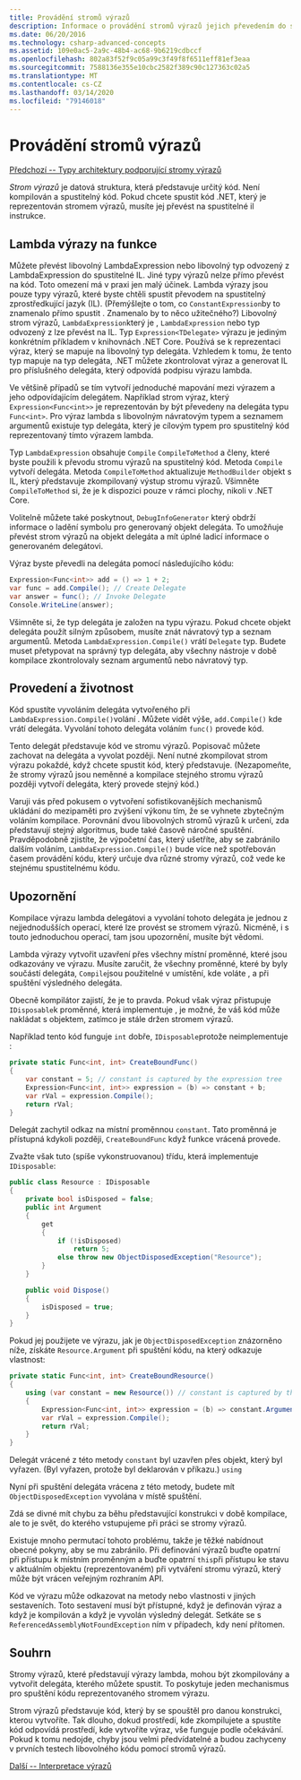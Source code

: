 ```yaml
---
title: Provádění stromů výrazů
description: Informace o provádění stromů výrazů jejich převedením do spustitelných pokynů pro středně dobíjecí jazyk (IL).
ms.date: 06/20/2016
ms.technology: csharp-advanced-concepts
ms.assetid: 109e0ac5-2a9c-48b4-ac68-9b6219cdbccf
ms.openlocfilehash: 802a83f52f9c05a99c3f49f8f6511eff81ef3eaa
ms.sourcegitcommit: 7588136e355e10cbc2582f389c90c127363c02a5
ms.translationtype: MT
ms.contentlocale: cs-CZ
ms.lasthandoff: 03/14/2020
ms.locfileid: "79146018"
---
```

# <a name="executing-expression-trees"></a>Provádění stromů výrazů

[Předchozí -- Typy architektury podporující stromy výrazů](expression-classes.md)

*Strom výrazů* je datová struktura, která představuje určitý kód.
Není kompilován a spustitelný kód. Pokud chcete spustit kód .NET, který je reprezentován stromem výrazů, musíte jej převést na spustitelné il instrukce.

## <a name="lambda-expressions-to-functions"></a>Lambda výrazy na funkce

Můžete převést libovolný LambdaExpression nebo libovolný typ odvozený z LambdaExpression do spustitelné IL. Jiné typy výrazů nelze přímo převést na kód. Toto omezení má v praxi jen malý účinek. Lambda výrazy jsou pouze typy výrazů, které byste chtěli spustit převodem na spustitelný zprostředkující jazyk (IL). (Přemýšlejte o tom, co `ConstantExpression`by to znamenalo přímo spustit . Znamenalo by to něco užitečného?) Libovolný strom výrazů, `LambdaExpression`který je , `LambdaExpression` nebo typ odvozený z lze převést na IL.
Typ `Expression<TDelegate>` výrazu je jediným konkrétním příkladem v knihovnách .NET Core. Používá se k reprezentaci výraz, který se mapuje na libovolný typ delegáta. Vzhledem k tomu, že tento typ mapuje na typ delegáta, .NET můžete zkontrolovat výraz a generovat IL pro příslušného delegáta, který odpovídá podpisu výrazu lambda.

Ve většině případů se tím vytvoří jednoduché mapování mezi výrazem a jeho odpovídajícím delegátem. Například strom výraz, který `Expression<Func<int>>` je reprezentován by být převedeny na delegáta typu `Func<int>`. Pro výraz lambda s libovolným návratovým typem a seznamem argumentů existuje typ delegáta, který je cílovým typem pro spustitelný kód reprezentovaný tímto výrazem lambda.

Typ `LambdaExpression` obsahuje `Compile` `CompileToMethod` a členy, které byste použili k převodu stromu výrazů na spustitelný kód. Metoda `Compile` vytvoří delegáta. Metoda `CompileToMethod` aktualizuje `MethodBuilder` objekt s IL, který představuje zkompilovaný výstup stromu výrazů. Všimněte `CompileToMethod` si, že je k dispozici pouze v rámci plochy, nikoli v .NET Core.

Volitelně můžete také poskytnout, `DebugInfoGenerator` který obdrží informace o ladění symbolu pro generovaný objekt delegáta. To umožňuje převést strom výrazů na objekt delegáta a mít úplné ladicí informace o generovaném delegátovi.

Výraz byste převedli na delegáta pomocí následujícího kódu:

```csharp
Expression<Func<int>> add = () => 1 + 2;
var func = add.Compile(); // Create Delegate
var answer = func(); // Invoke Delegate
Console.WriteLine(answer);
```

Všimněte si, že typ delegáta je založen na typu výrazu. Pokud chcete objekt delegáta použít silným způsobem, musíte znát návratový typ a seznam argumentů. Metoda `LambdaExpression.Compile()` vrátí `Delegate` typ. Budete muset přetypovat na správný typ delegáta, aby všechny nástroje v době kompilace zkontrolovaly seznam argumentů nebo návratový typ.

## <a name="execution-and-lifetimes"></a>Provedení a životnost

Kód spustíte vyvoláním delegáta vytvořeného při `LambdaExpression.Compile()`volání . Můžete vidět výše, `add.Compile()` kde vrátí delegáta. Vyvolání tohoto delegáta voláním `func()` provede kód.

Tento delegát představuje kód ve stromu výrazů. Popisovač můžete zachovat na delegáta a vyvolat později. Není nutné zkompilovat strom výrazu pokaždé, když chcete spustit kód, který představuje. (Nezapomeňte, že stromy výrazů jsou neměnné a kompilace stejného stromu výrazů později vytvoří delegáta, který provede stejný kód.)

Varuji vás před pokusem o vytvoření sofistikovanějších mechanismů ukládání do mezipaměti pro zvýšení výkonu tím, že se vyhnete zbytečným voláním kompilace. Porovnání dvou libovolných stromů výrazů k určení, zda představují stejný algoritmus, bude také časově náročné spuštění. Pravděpodobně zjistíte, že výpočetní čas, který ušetříte, aby se zabránilo dalším voláním, `LambdaExpression.Compile()` bude více než spotřebován časem provádění kódu, který určuje dva různé stromy výrazů, což vede ke stejnému spustitelnému kódu.

## <a name="caveats"></a>Upozornění

Kompilace výrazu lambda delegátovi a vyvolání tohoto delegáta je jednou z nejjednodušších operací, které lze provést se stromem výrazů. Nicméně, i s touto jednoduchou operací, tam jsou upozornění, musíte být vědomi.

Lambda výrazy vytvořit uzavření přes všechny místní proměnné, které jsou odkazovány ve výrazu. Musíte zaručit, že všechny proměnné, které by byly součástí delegáta, `Compile`jsou použitelné v umístění, kde voláte , a při spuštění výsledného delegáta.

Obecně kompilátor zajistí, že je to pravda. Pokud však výraz přistupuje `IDisposable`k proměnné, která implementuje , je možné, že váš kód může nakládat s objektem, zatímco je stále držen stromem výrazů.

Například tento kód funguje `int` dobře, `IDisposable`protože neimplementuje :

```csharp
private static Func<int, int> CreateBoundFunc()
{
    var constant = 5; // constant is captured by the expression tree
    Expression<Func<int, int>> expression = (b) => constant + b;
    var rVal = expression.Compile();
    return rVal;
}
```

Delegát zachytil odkaz na místní proměnnou `constant`.
Tato proměnná je přístupná kdykoli později, `CreateBoundFunc` když funkce vrácená provede.

Zvažte však tuto (spíše vykonstruovanou) třídu, která implementuje `IDisposable`:

```csharp
public class Resource : IDisposable
{
    private bool isDisposed = false;
    public int Argument
    {
        get
        {
            if (!isDisposed)
                return 5;
            else throw new ObjectDisposedException("Resource");
        }
    }

    public void Dispose()
    {
        isDisposed = true;
    }
}
```

Pokud jej použijete ve výrazu, jak je `ObjectDisposedException` znázorněno níže, získáte `Resource.Argument` při spuštění kódu, na který odkazuje vlastnost:

```csharp
private static Func<int, int> CreateBoundResource()
{
    using (var constant = new Resource()) // constant is captured by the expression tree
    {
        Expression<Func<int, int>> expression = (b) => constant.Argument + b;
        var rVal = expression.Compile();
        return rVal;
    }
}
```

Delegát vrácené z této metody `constant` byl uzavřen přes objekt, který byl vyřazen. (Byl vyřazen, protože byl deklarován v příkazu.) `using`

Nyní při spuštění delegáta vrácena z této metody, budete mít `ObjectDisposedException` vyvolána v místě spuštění.

Zdá se divné mít chybu za běhu představující konstrukci v době kompilace, ale to je svět, do kterého vstupujeme při práci se stromy výrazů.

Existuje mnoho permutací tohoto problému, takže je těžké nabídnout obecné pokyny, aby se mu zabránilo. Při definování výrazů buďte opatrní při přístupu k místním proměnným a buďte opatrní `this`při přístupu ke stavu v aktuálním objektu (reprezentovaném) při vytváření stromu výrazů, který může být vrácen veřejným rozhraním API.

Kód ve výrazu může odkazovat na metody nebo vlastnosti v jiných sestaveních. Toto sestavení musí být přístupné, když je definován výraz a když je kompilován a když je vyvolán výsledný delegát. Setkáte se s `ReferencedAssemblyNotFoundException` ním v případech, kdy není přítomen.

## <a name="summary"></a>Souhrn

Stromy výrazů, které představují výrazy lambda, mohou být zkompilovány a vytvořit delegáta, kterého můžete spustit. To poskytuje jeden mechanismus pro spuštění kódu reprezentovaného stromem výrazu.

Strom výrazů představuje kód, který by se spouštěl pro danou konstrukci, kterou vytvoříte. Tak dlouho, dokud prostředí, kde zkompilujete a spustíte kód odpovídá prostředí, kde vytvoříte výraz, vše funguje podle očekávání. Pokud k tomu nedojde, chyby jsou velmi předvídatelné a budou zachyceny v prvních testech libovolného kódu pomocí stromů výrazů.

[Další -- Interpretace výrazů](expression-trees-interpreting.md)
